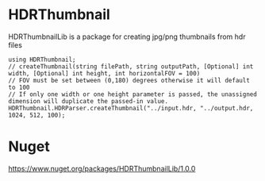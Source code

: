 # HDRThumbnail

HDRThumbnailLib is a package for creating jpg/png thumbnails from hdr files

```
using HDRThumbnail;
// createThumbnail(string filePath, string outputPath, [Optional] int width, [Optional] int height, int horizontalFOV = 100)
// FOV must be set between (0,180) degrees otherwise it will default to 100
// If only one width or one height parameter is passed, the unassigned dimension will duplicate the passed-in value.
HDRThumbnail.HDRParser.createThumbnail("../input.hdr, "../output.hdr, 1024, 512, 100);
```

# Nuget
https://www.nuget.org/packages/HDRThumbnailLib/1.0.0
